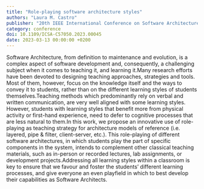 ```yaml
---
title: "Role-playing software architecture styles"
authors: "Laura M. Castro"
publisher: "20th IEEE International Conference on Software Architecture (ICSA’23)"
category: conference
doi: 10.1109/ICSA-C57050.2023.00045
date: 2023-03-13 00:00:00 +0200
---
```

Software Architecture, from definition to maintenance and evolution, is a complex aspect of software development and, consequently, a challenging subject when it comes to teaching it, and learning it.Many research efforts have been devoted to designing teaching approaches, strategies and tools. Most of them, however, focus on the knowledge itself and the ways to convey it to students, rather than on the different learning styles of students themselves.Teaching methods which predominantly rely on verbal and written communication, are very well aligned with some learning styles. However, students with learning styles that benefit more from physical activity or first-hand experience, need to defer to cognitive processes that are less natural to them.In this work, we propose an innovative use of role-playing as teaching strategy for architecture models of reference (i.e. layered, pipe & filter, client-server, etc.). This role-playing of different software architectures, in which students play the part of specific components in the system, intends to complement other classical teaching materials, such as in-person or recorded lectures, lab assignments, or development projects.Addressing all learning styles within a classroom is key to ensure that we favour and foster the students’ different learning processes, and give everyone an even playfield in which to best develop their capabilities as Software Architects.